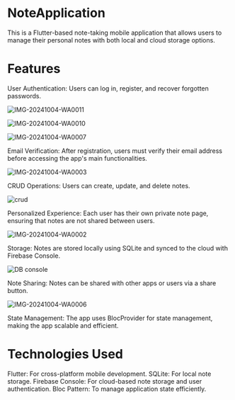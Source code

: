 # NoteApplication

This is a Flutter-based note-taking mobile application that allows users to manage their personal notes with both local and cloud storage options.

# Features
User Authentication: Users can log in, register, and recover forgotten passwords.

![IMG-20241004-WA0011](https://github.com/user-attachments/assets/4a2b0ca9-cb6a-4861-b287-c0cc12aaee39)

![IMG-20241004-WA0010](https://github.com/user-attachments/assets/fd29b479-7642-4168-b484-1098149af870)

![IMG-20241004-WA0007](https://github.com/user-attachments/assets/b9a5fd25-9e31-40a0-906e-af8f292d9c69)

Email Verification: After registration, users must verify their email address before accessing the app's main functionalities.

![IMG-20241004-WA0003](https://github.com/user-attachments/assets/3be044d7-a247-4dff-8343-95b92356ed19)

CRUD Operations: Users can create, update, and delete notes.

![crud](https://github.com/user-attachments/assets/71612b9c-82ed-4306-a8b4-f8611a710a4f)

Personalized Experience: Each user has their own private note page, ensuring that notes are not shared between users.

![IMG-20241004-WA0002](https://github.com/user-attachments/assets/862863a4-5474-4ef6-b4da-9ef7289b5ff5)

Storage: Notes are stored locally using SQLite and synced to the cloud with Firebase Console.

![DB console](https://github.com/user-attachments/assets/85b765c4-1a2f-46dc-92e4-53ae0595ef1e)

Note Sharing: Notes can be shared with other apps or users via a share button.

![IMG-20241004-WA0006](https://github.com/user-attachments/assets/e6e327ed-9f4a-44d4-b728-26ca58786042)

State Management: The app uses BlocProvider for state management, making the app scalable and efficient.

# Technologies Used
Flutter: For cross-platform mobile development.
SQLite: For local note storage.
Firebase Console: For cloud-based note storage and user authentication.
Bloc Pattern: To manage application state efficiently.
